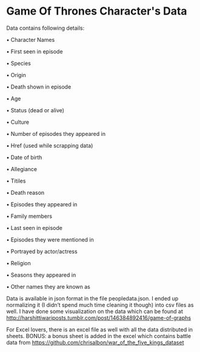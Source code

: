 # Game Of Thrones Character's Data

Data contains following details:

•	Character Names

•	First seen in episode

•	Species

•	Origin

•	Death shown in episode

•	Age

•	Status (dead or alive)

•	Culture

•	Number of episodes they appeared in 

•	Href (used while scrapping data)

•	Date of birth

•	Allegiance

•	Titiles

•	Death reason

•	Episodes they appeared in

•	Family members

•	Last seen in episode

•	Episodes they were mentioned in 

•	Portrayed by actor/actress

•	Religion

•	Seasons they appeared in 

•	Other names they are known as


Data is available in json format in the file peopledata.json. 
I ended up normalizing it (I didn’t spend much time cleaning it though) into csv files as well.
I have done some visualization on the data which can be found at http://harshittiwariposts.tumblr.com/post/146384892416/game-of-graphs

For Excel lovers, there is an excel file as well with all the data distributed in sheets. 
BONUS: a bonus sheet is added in the excel which contains battle data from https://github.com/chrisalbon/war_of_the_five_kings_dataset
